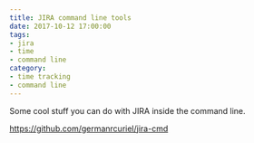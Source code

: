 ```yaml
---
title: JIRA command line tools
date: 2017-10-12 17:00:00
tags:
- jira
- time
- command line
category:
- time tracking
- command line
---
```


Some cool stuff you can do with JIRA inside the command line.

https://github.com/germanrcuriel/jira-cmd
